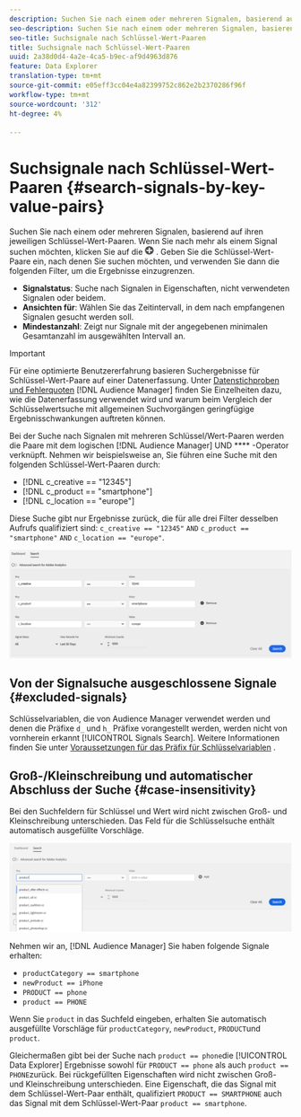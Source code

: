 ```yaml
---
description: Suchen Sie nach einem oder mehreren Signalen, basierend auf ihren jeweiligen Schlüssel-Wert-Paaren.
seo-description: Suchen Sie nach einem oder mehreren Signalen, basierend auf ihren jeweiligen Schlüssel-Wert-Paaren.
seo-title: Suchsignale nach Schlüssel-Wert-Paaren
title: Suchsignale nach Schlüssel-Wert-Paaren
uuid: 2a38d0d4-4a2e-4ca5-b9ec-af9d4963d876
feature: Data Explorer
translation-type: tm+mt
source-git-commit: e05eff3cc04e4a82399752c862e2b2370286f96f
workflow-type: tm+mt
source-wordcount: '312'
ht-degree: 4%

---
```



# Suchsignale nach Schlüssel-Wert-Paaren {#search-signals-by-key-value-pairs}

Suchen Sie nach einem oder mehreren Signalen, basierend auf ihren jeweiligen Schlüssel-Wert-Paaren.
Wenn Sie nach mehr als einem Signal suchen möchten, klicken Sie auf die ![Hinzufügen](assets/icon_add.png) . Geben Sie die Schlüssel-Wert-Paare ein, nach denen Sie suchen möchten, und verwenden Sie dann die folgenden Filter, um die Ergebnisse einzugrenzen.

* **Signalstatus**: Suche nach Signalen in Eigenschaften, nicht verwendeten Signalen oder beidem.
* **Ansichten für**: Wählen Sie das Zeitintervall, in dem nach empfangenen Signalen gesucht werden soll.
* **Mindestanzahl**: Zeigt nur Signale mit der angegebenen minimalen Gesamtanzahl im ausgewählten Intervall an.

>[!IMPORTANT]
>
>Für eine optimierte Benutzererfahrung basieren Suchergebnisse für Schlüssel-Wert-Paare auf einer Datenerfassung. Unter [Datenstichproben und Fehlerquoten](/help/using/reporting/report-sampling.md) [!DNL Audience Manager] finden Sie Einzelheiten dazu, wie die Datenerfassung verwendet wird und warum beim Vergleich der Schlüsselwertsuche mit allgemeinen Suchvorgängen geringfügige Ergebnisschwankungen auftreten können.

Bei der Suche nach Signalen mit mehreren Schlüssel/Wert-Paaren werden die Paare mit dem logischen [!DNL Audience Manager] UND **** -Operator verknüpft. Nehmen wir beispielsweise an, Sie führen eine Suche mit den folgenden Schlüssel-Wert-Paaren durch:

* [!DNL c_creative == "12345"]
* [!DNL c_product == "smartphone"]
* [!DNL c_location == "europe"]

Diese Suche gibt nur Ergebnisse zurück, die für alle drei Filter desselben Aufrufs qualifiziert sind: `c_creative == "12345"` `AND` `c_product == "smartphone"` `AND` `c_location == "europe"`.

![](assets/signals-search.png)

## Von der Signalsuche ausgeschlossene Signale {#excluded-signals}

Schlüsselvariablen, die von Audience Manager verwendet werden und denen die Präfixe `d_` und `h_` Präfixe vorangestellt werden, werden nicht von vornherein erkannt [!UICONTROL Signals Search]. Weitere Informationen finden Sie unter [Voraussetzungen für das Präfix für Schlüsselvariablen](../../traits/trait-variable-prefixes.md) .

## Groß-/Kleinschreibung und automatischer Abschluss der Suche {#case-insensitivity}

Bei den Suchfeldern für Schlüssel und Wert wird nicht zwischen Groß- und Kleinschreibung unterschieden. Das Feld für die Schlüsselsuche enthält automatisch ausgefüllte Vorschläge.

![](assets/signal-search-suggestions.png)

Nehmen wir an, [!DNL Audience Manager] Sie haben folgende Signale erhalten:

* `productCategory == smartphone`
* `newProduct == iPhone`
* `PRODUCT == phone`
* `product == PHONE`

Wenn Sie `product` in das Suchfeld eingeben, erhalten Sie automatisch ausgefüllte Vorschläge für `productCategory`, `newProduct`, `PRODUCT`und `product`.

Gleichermaßen gibt bei der Suche nach `product == phone`die [!UICONTROL Data Explorer] Ergebnisse sowohl für `PRODUCT == phone` als auch `product == PHONE`zurück.
Bei rückgefüllten Eigenschaften wird nicht zwischen Groß- und Kleinschreibung unterschieden. Eine Eigenschaft, die das Signal mit dem Schlüssel-Wert-Paar enthält, qualifiziert `PRODUCT == SMARTPHONE` auch das Signal mit dem Schlüssel-Wert-Paar `product == smartphone`.